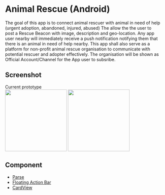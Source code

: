 Animal Rescue (Android)
=============
The goal of this app is to connect animal rescuer with animal in need of help (urgent adoption, abandoned, injured, abused)
The allow the the user to post a Rescue Beacon with image, description and geo-location.
Any app user nearby will immediately receive a push notification notifying them that there is an animal in need of help nearby.
This app shall also serve as a platform for non-profit animal rescue organisation to communicate with potential rescuer and adopter effectively.
The organisation will be shown as Official Account/Channel for the App user to subsribe.

Screenshot
----------
Current prototype
<br>
<img src="http://i.imgur.com/F8Uz8Xg.png" width="200"/>
<img src="http://i.imgur.com/F8Uz8Xg.png" width="200"/>

Component
---------
- [Parse](http://www.parse.com)
- [Floating Action Bar](https://github.com/futuresimple/android-floating-action-button)
- [CardView](https://github.com/gabrielemariotti/cardslib)
